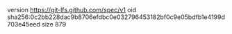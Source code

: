 version https://git-lfs.github.com/spec/v1
oid sha256:0c2bb228dac9b8706efdbc0e032796453182bf0c9e05bdfb1e4199d703e45eed
size 879
